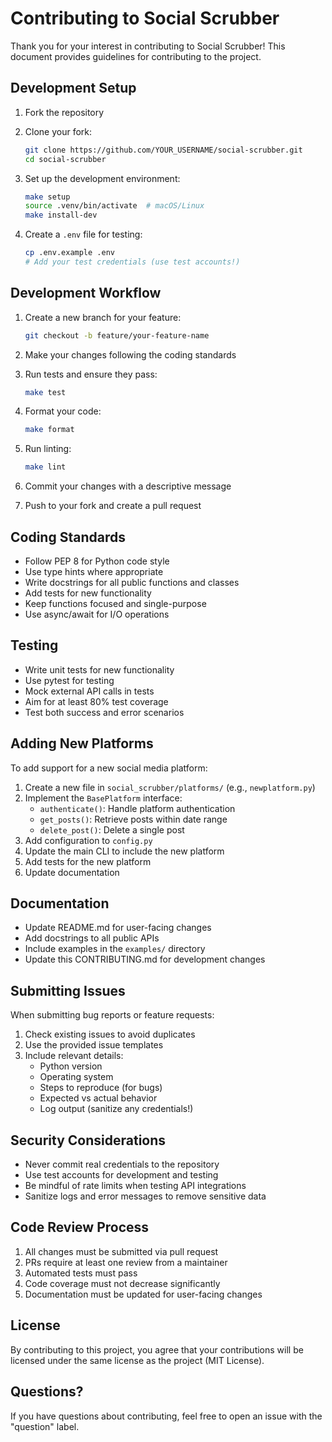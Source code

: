 # Contributing to Social Scrubber

Thank you for your interest in contributing to Social Scrubber! This document provides guidelines for contributing to the project.

## Development Setup

1. Fork the repository
2. Clone your fork:
   ```bash
   git clone https://github.com/YOUR_USERNAME/social-scrubber.git
   cd social-scrubber
   ```

3. Set up the development environment:
   ```bash
   make setup
   source .venv/bin/activate  # macOS/Linux
   make install-dev
   ```

4. Create a `.env` file for testing:
   ```bash
   cp .env.example .env
   # Add your test credentials (use test accounts!)
   ```

## Development Workflow

1. Create a new branch for your feature:
   ```bash
   git checkout -b feature/your-feature-name
   ```

2. Make your changes following the coding standards
3. Run tests and ensure they pass:
   ```bash
   make test
   ```

4. Format your code:
   ```bash
   make format
   ```

5. Run linting:
   ```bash
   make lint
   ```

6. Commit your changes with a descriptive message
7. Push to your fork and create a pull request

## Coding Standards

- Follow PEP 8 for Python code style
- Use type hints where appropriate
- Write docstrings for all public functions and classes
- Add tests for new functionality
- Keep functions focused and single-purpose
- Use async/await for I/O operations

## Testing

- Write unit tests for new functionality
- Use pytest for testing
- Mock external API calls in tests
- Aim for at least 80% test coverage
- Test both success and error scenarios

## Adding New Platforms

To add support for a new social media platform:

1. Create a new file in `social_scrubber/platforms/` (e.g., `newplatform.py`)
2. Implement the `BasePlatform` interface:
   - `authenticate()`: Handle platform authentication
   - `get_posts()`: Retrieve posts within date range
   - `delete_post()`: Delete a single post
3. Add configuration to `config.py`
4. Update the main CLI to include the new platform
5. Add tests for the new platform
6. Update documentation

## Documentation

- Update README.md for user-facing changes
- Add docstrings to all public APIs
- Include examples in the `examples/` directory
- Update this CONTRIBUTING.md for development changes

## Submitting Issues

When submitting bug reports or feature requests:

1. Check existing issues to avoid duplicates
2. Use the provided issue templates
3. Include relevant details:
   - Python version
   - Operating system
   - Steps to reproduce (for bugs)
   - Expected vs actual behavior
   - Log output (sanitize any credentials!)

## Security Considerations

- Never commit real credentials to the repository
- Use test accounts for development and testing
- Be mindful of rate limits when testing API integrations
- Sanitize logs and error messages to remove sensitive data

## Code Review Process

1. All changes must be submitted via pull request
2. PRs require at least one review from a maintainer
3. Automated tests must pass
4. Code coverage must not decrease significantly
5. Documentation must be updated for user-facing changes

## License

By contributing to this project, you agree that your contributions will be licensed under the same license as the project (MIT License).

## Questions?

If you have questions about contributing, feel free to open an issue with the "question" label.
